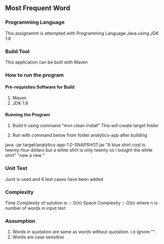 ## Most Frequent Word ##

### Programming Language ###

This assignemnt is attempted with Programming Language Java using JDK 1.8

### Build Tool ###

This application can be built with Maven


### How to run the program ###

#### Pre-requisties Software for Build ####

 1. Maven
 2. JDK 1.8

 #### Running the Program ####

1. Build it using command "mvn clean install"  This will create target folder

2. Run with command below from folder analytics-app after building

java -jar target/analytics-app-1.0-SNAPSHOT.jar "A blue shirt cost is twenty-four dollars but a white shirt is only twenty so I bought the white shirt" "new a new "

### Unit Test ###

Junit is used and 6 test cases have been added




### Complexity ###

Time Complexity of solution is :- O(n)
Space Complexity :- O(n) where n is number of words in input text


### Assumption ###

1. Words in quotation are same as words without quotation. i.e ignore "".
2. Words are case sensitive
